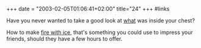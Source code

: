 +++
date = "2003-02-05T01:06:41+02:00"
title="24"
+++
#links
<p>Have you never wanted to take a good look at <a class="external" href="http://web.archive.org/web/2003/30/113820/http://www.specialdefects.com/embed/heart_preloader.html">what</a> was inside your chest?</p>

<p>How to make <a class="external" href="http://web.archive.org/web/2003/30/113820/http://www.primitiveways.com/ice-fire.html">fire with ice</a>, that's something you could use to impress your friends, should they have a few hours to offer.</p>


